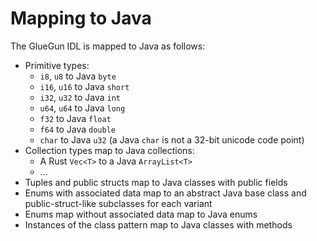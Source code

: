 # Mapping to Java

The GlueGun IDL is mapped to Java as follows:

* Primitive types:
    * `i8`, `u8` to Java `byte`
    * `i16`, `u16` to Java `short`
    * `i32`, `u32` to Java `int`
    * `u64`, `u64` to Java `long`
    * `f32` to Java `float`
    * `f64` to Java `double`
    * `char` to Java `u32` (a Java `char` is not a 32-bit unicode code point)
* Collection types map to Java collections:
    * A Rust `Vec<T>` to a Java `ArrayList<T>`
    * ...
* Tuples and public structs map to Java classes with public fields
* Enums with associated data map to an abstract Java base class and public-struct-like subclasses for each variant
* Enums map without associated data map to Java enums
* Instances of the class pattern map to Java classes with methods